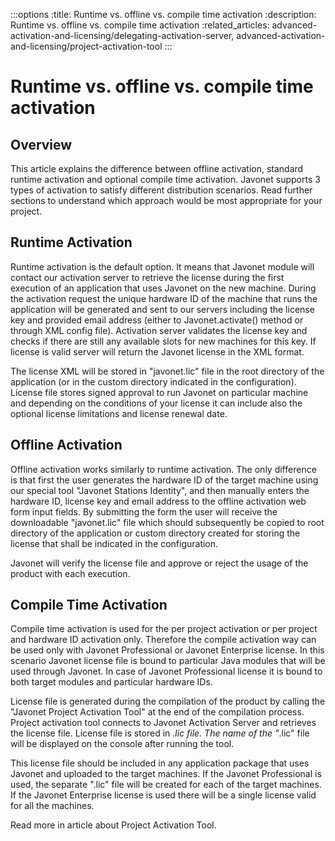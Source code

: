 :::options
:title: Runtime vs. offline vs. compile time activation
:description: Runtime vs. offline vs. compile time activation
:related_articles: advanced-activation-and-licensing/delegating-activation-server, advanced-activation-and-licensing/project-activation-tool
:::

# Runtime vs. offline vs. compile time activation

## Overview  
  
This article explains the difference between offline activation, standard runtime activation and optional compile time activation. Javonet supports 3 types of activation to satisfy different distribution scenarios. Read further sections to understand which approach would be most appropriate for your project.

## Runtime Activation  
  
Runtime activation is the default option. It means that Javonet module will contact our activation server to retrieve the license during the first execution of an application that uses Javonet on the new machine. During the activation request the unique hardware ID of the machine that runs the application will be generated and sent to our servers including the license key and provided email address (either to Javonet.activate() method or through XML config file). Activation server validates the license key and checks if there are still any available slots for new machines for this key. If license is valid server will return the Javonet license in the XML format.  
  
The license XML will be stored in "javonet.lic" file in the root directory of the application (or in the custom directory indicated in the configuration). License file stores signed approval to run Javonet on particular machine and depending on the conditions of your license it can include also the optional license limitations and license renewal date.  
  
## Offline Activation  
  
Offline activation works similarly to runtime activation. The only difference is that first the user generates the hardware ID of the target machine using our special tool "Javonet Stations Identity", and then manually enters the hardware ID, license key and email address to the offline activation web form input fields. By submitting the form the user will receive the downloadable "javonet.lic" file which should subsequently be copied to root directory of the application or custom directory created for storing the license that shall be indicated in the configuration.  
  
Javonet will verify the license file and approve or reject the usage of the product with each execution.  
  
## Compile Time Activation  
  
Compile time activation is used for the per project activation or per project and hardware ID activation only. Therefore the compile activation way can be used only with Javonet Professional or Javonet Enterprise license. In this scenario Javonet license file is bound to particular Java modules that will be used through Javonet. In case of Javonet Professional license it is bound to both target modules and particular hardware IDs.  
  
License file is generated during the compilation of the product by calling the "Javonet Project Activation Tool" at the end of the compilation process. Project activation tool connects to Javonet Activation Server and retrieves the license file. License file is stored in *.lic file. The name of the "*.lic" file will be displayed on the console after running the tool.  
  
This license file should be included in any application package that uses Javonet and uploaded to the target machines. If the Javonet Professional is used, the separate ".lic" file will be created for each of the target machines. If the Javonet Enterprise license is used there will be a single license valid for all the machines.  
  
Read more in article about Project Activation Tool.  